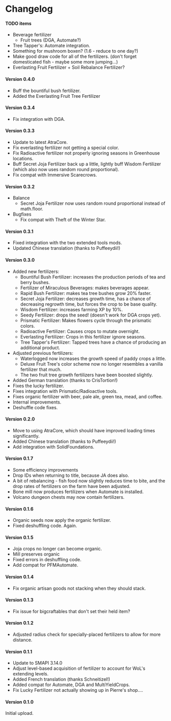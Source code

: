 ﻿Changelog
=============

#### TODO items
* Beverage fertilizer
    - Fruit trees (DGA, Automate?)
* Tree Tapper's: Automate integration.
* Something for mushroom boxen? (1.6 - reduce to one day?)
* Make good draw code for all of the fertilizers. (don't forget domesticated fish - maybe some more jumping...)
* Everlasting Fruit Fertilizer + Soil Rebalance Fertilizer?

#### Version 0.4.0
* Buff the bountiful bush fertilizer.
* Added the Everlasting Fruit Tree Fertilizer

#### Version 0.3.4
* Fix integration with DGA.

#### Version 0.3.3
* Update to latest AtraCore.
* Fix everlasting fertilizer not getting a special color.
* Fix Radioactive fertilizer not properly ignoring seasons in Greenhouse locations.
* Buff Secret Joja Fertilizer back up a little, lightly buff Wisdom Fertilizer (which also now uses random round proportional).
* Fix compat with Immersive Scarecrows.

#### Version 0.3.2
* Balance
    * Secret Joja Fertilizer now uses random round proportional instead of math.floor.
* Bugfixes
    * Fix compat with Theft of the Winter Star.

#### Version 0.3.1
* Fixed integration with the two extended tools mods.
* Updated Chinese translation (thanks to Puffeeydii!)

#### Version 0.3.0
* Added new fertilizers:
    - Bountiful Bush Fertilizer: increases the production periods of tea and berry bushes.
    - Fertilizer of Miraculous Beverages: makes beverages appear.
    - Rapid Bush Fertilizer: makes tea tree bushes grow 20% faster.
    - Secret Joja Fertilizer: decreases growth time, has a chance of decreasing regrowth time, but forces the crop to be base quality.
    - Wisdom Fertilizer: increases farming XP by 10%.
    - Seedy Fertilizer: drops the seed! (doesn't work for DGA crops yet).
    - Prismatic Fertilizer: Makes flowers cycle through the prismatic colors.
    - Radioactive Fertilizer: Causes crops to mutate overnight.
    - Everlasting Fertilizer: Crops in this fertilizer ignore seasons.
    - Tree Tapper's Fertilizer: Tapped trees have a chance of producing an additional product.
* Adjusted previous fertilizers:
    - Waterlogged now increases the growth speed of paddy crops a little.
    - Deluxe Fruit Tree's color scheme now no longer resembles a vanilla fertilizer that much.
    - The two fruit tree growth fertilizers have been boosted slightly.
* Added German translation (thanks to CrisTortion!)
* Fixes the lucky fertilizer.
* Fixes integration with Prismatic/Radioactive tools.
* Fixes organic fertilizer with beer, pale ale, green tea, mead, and coffee.
* Internal improvements.
* Deshuffle code fixes.

#### Version 0.2.0
* Move to using AtraCore, which should have improved loading times significantly.
* Added Chinese translation (thanks to Puffeeydii!)
* Add integration with SolidFoundations.

#### Version 0.1.7
* Some efficiency improvements
* Drop IDs when returning to title, because JA does also.
* A bit of rebalancing - fish food now slightly reduces time to bite, and the drop rates of fertilizers on the farm have been adjusted.
* Bone mill now produces fertilizers when Automate is installed.
* Volcano dungeon chests may now contain fertilizers.

#### Version 0.1.6
* Organic seeds now apply the organic fertilizer.
* Fixed deshuffling code. Again.

#### Version 0.1.5
* Joja crops no longer can become organic.
* Mill preserves organic
* Fixed errors in deshuffling code.
* Add compat for PFMAutomate.

#### Version 0.1.4

* Fix organic artisan goods not stacking when they should stack.

#### Version 0.1.3
* Fix issue for bigcraftables that don't set their held item?

#### Version 0.1.2
* Adjusted radius check for specially-placed fertilizers to allow for more distance.

#### Version 0.1.1

* Update to SMAPI 3.14.0
* Adjust level-based acquisition of fertilizer to account for WoL's extending levels.
* Added French translation (thanks Schneitizel!)
* Added compat for Automate, DGA and MultiYieldCrops.
* Fix Lucky Fertilizer not actually showing up in Pierre's shop....

#### Version 0.1.0

Initial upload.
